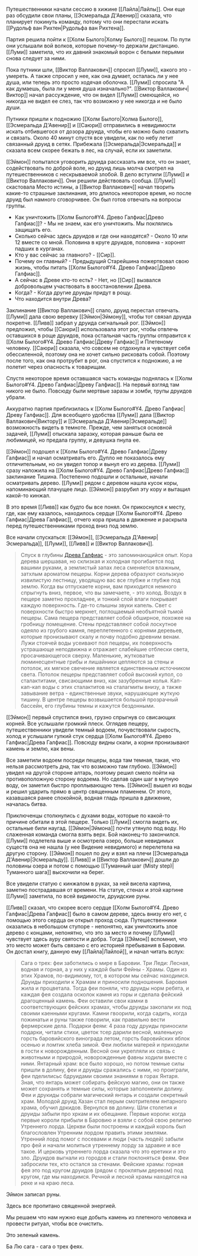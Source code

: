 Путешественники начали сессию в хижине [[Лайла|Лайлы]]. Они еще раз обсудили свои планы, [[Эсмеральда Д'Авенир]] сказала, что планирует покинуть команду, потому что они перестали искать [[Рудольф ван Рихтен|Рудольфа ван Рихтена]].

Партия решила пойти к [[Холм Былого|Холму Былого]] пешком. По пути они услышали вой волков, которые почему-то держали дистанцию. [[Луми]] заметила, что их давний знакомый ворон с белыми перьями снова следует за ними.

Пока путники шли, [[Виктор Валлакович]] спросил [[Луми]], какого это - умереть. А также спросил у нее, как она думает, осталась ли у нее душа, или теперь это просто ходячая оболочка. [[Луми]] спросила "А как думаешь, была ли у меня душа изначально?". [[Виктор Валлакович|Виктор]] начал рассуждение, что он видел [[Луми]] смеющейся, но никогда не видел ее слез, так что возможно у нее никогда и не было души.

Путники пришли к подножию [[Холм Былого|Холма Былого]], [[Эсмеральда Д'Авенир]] и [[Саюри]] отправились в невидимости искать отбившегося от дозора друида, чтобы его можно было схватить и связать. Около 40 минут спустя все увидели, как по небу летит связанный друид в сетях. Прибежала [[Эсмеральда|Эсмеральда]] и сказала всем скорее бежать в лес, на случай, если их заметили.

[[Эймон]] попытался уговорить друида рассказать им все, что он знает, содействовать по доброй воле, но друид лишь молча смотрел на путешественников с нескрываемой злобой. В дело вступили [[Луми]] и [[Виктор Валлакович]]. Они решили действовать сообща. [[Луми]] скастовала Место истины, а [[Виктор Валлакович]] начал творить какие-то страшные заклинания, это длилось некоторое время, но после друид был намного сговорчивее. Он был готов отвечать на вопросы группы.
- Как уничтожить [[Холм Былого#Y4. Древо Галфиас|Древо Галфиас]]? - Мы не знаем, как его уничтожить. Мы поклялись защищать его.
- Сколько сейчас здесь друидов и где они находятся? - Около 10 или 12 вместе со мной. Половина в круге друидов, половина - хоронят падших в курганах.
- Кто у вас сейчас за главного? - [[Сир]].
- Почему он главный? - Предыдущий Старейшина пожертвовал свою жизнь, чтобы питать [[Холм Былого#Y4. Древо Галфиас|Древо Галфиас]].
- А сейчас в Древе кто-то есть? - Нет, но [[Сир]] вызвался добровольцем участвовать в восстановлении Древа.
- Когда? - Когда другие друиды придут в рощу.
- Что находится внутри Древа?

Заклинание [[Виктор Валлакович]] спало, друид перестал отвечать. [[Луми]] дала свою веревку [[Эймон|Эймону]], чтобы тот связал друида покрепче. [[Ливв]] забрал у друида сигнальный рог. [[Эймон]] предложил, чтобы [[Саюри]] использовала этот рог, чтобы отвлечь оставшихся в роще друидов, пока остальная часть группы отправится к [[Холм Былого#Y4. Древо Галфиас|Древу Галфиас]] и Плетеному человеку. [[Саюри]] сказала, что совсем не отдохнула и чувствует себя обессиленной, поэтому она не хочет сильно рисковать собой. Поэтому после того, как она протрубит в рог, она спустится к подножию, а не полетит через опасность к товарищам.

Спустя некоторое время оставшаяся часть команды поднялась к [[Холм Былого#Y4. Древо Галфиас|Древу Галфиас]]. На первый взгляд там никого не было. Повсюду были мертвые заразы и зомби, трупы друидов убрали.

Аккуратно партия приблизилась к [[Холм Былого#Y4. Древо Галфиас|Древу Галфиас]]. Для всеобщего удобства [[Луми]] дала [[Виктор Валлакович|Виктору]] и [[Эсмеральда Д'Авенир|Эсмеральде]] возможность видеть в темноте. Прежде, чем заняться основной задачей, [[Луми]] отыскала заразку, которая раньше была ее любимицей, но предала группу, и девушка пнула ее. 

[[Эймон]] подошел к [[Холм Былого#Y4. Древо Галфиас|Древу Галфиас]] и начал осматривать его. Дупло не показалось ему отличительным, но он увидел топор и вынул его из дерева. [[Луми]] сразу наложила на [[Холм Былого#Y4. Древо Галфиас|Древо Галфиас]] заклинание Тишина. Постепенно подошли и остальные, начали осматривать дерево. [[Луми]] рядом с деревом нашла кусок коры, напоминающий плачущее лицо. [[Эймон]] разрубил эту кору и вытащил какой-то кинжал.

В это время [[Ливв]] как будто бы все понял. Он прикоснулся к месту, где, как ему казалось, находилось сердце [[Холм Былого#Y4. Древо Галфиас|Древа Галфиас]], отчего кора пришла в движение и раскрыла перед путешественниками проход вниз под землю.

Все начали спускаться: [[Эймон]], [[Эсмеральда Д'Авенир|Эсмеральда]], [[Луми]], [[Ливв]] и [[Виктор Валлакович]].

> Спуск в глубины [Древа Галфиас](app://obsidian.md/%D0%A5%D0%BE%D0%BB%D0%BC%20%D0%91%D1%8B%D0%BB%D0%BE%D0%B3%D0%BE#Y4.%20%D0%94%D1%80%D0%B5%D0%B2%D0%BE%20%D0%93%D0%B0%D0%BB%D1%84%D0%B8%D0%B0%D1%81) - это запоминающийся опыт. Кора дерева шершавая, но склизкая и холодная прогибается под вашими руками, а землистый запах леса сменяется влажным, затхлым ароматом пещеры. Корни дерева образуют скользкую извилистую лестницу, уводящую вас все глубже и глубже под землю.
> Когда вы отпускаете корни, вам приходится немного спрыгнуть вниз, первое, что вы замечаете, - это холод. Воздух в пещере заметно прохладнее, и тонкий слой влаги покрывает каждую поверхность. Где-то слышны звуки капель. Свет с поверхности быстро меркнет, поглощаемый необъятной тьмой пещеры.
> Сама пещера представляет собой обширное, похожее на гробницу помещение. Стены представляют собой лоскутное одеяло из грубого камня, переплетенного с корнями деревьев, которые пронизывают скалу и почву подобно древним венам. Лужи стоячей воды усеивают пол пещеры, их поверхность устрашающе неподвижна и отражает слабейшие отблески света, просачивающегося сверху. Маленькие, жутковатые люминесцентные грибы и лишайники цепляются за стены и потолок, их мягкое свечение является единственным источником света.
> Потолок пещеры представляет собой высокий купол, со сталактитами, свисающими вниз, как зазубренные колья. Кап-кап-кап воды с этих сталактитов на сталагмиты внизу, а также завывание ветра - единственные звуки, нарушающие жуткую тишину. В центре пещеры возвышается большой прозрачный бассейн, его глубины темны и кажутся бездонными.

[[Эймон]] первый спустился вниз, грузно спрыгнув со свисающих корней. Все услышали громкий плеск. Оглядев пещеру, путешественники увидели темный водоем, почувствовали сырость, холод и услышали гулкий стук сердца [[Холм Былого#Y4. Древо Галфиас|Древа Галфиас]]. Повсюду видны скали, а корни пронизывают камень и землю, как вены.

Все заметили водоем посреди пещеры, вода там темная, такая, что нельзя рассмотреть дна, так что возможно там глубоко. [[Эймон]] увидел на другой стороне алтарь, поэтому решил смело пойти на противоположную сторону водоема. Но сделав один шаг в мутную воду, он заметил  быстро проплывающую тень. [[Эймон]] вышел из воды и решил ударить прямо в центр  священным пламенем. От этого, казавшаяся ранее спокойной, водная гладь пришла в движение, началась битва.

Приключенцы столкнулись с духами воды, которые по какой-то причине обитали в этой пещере. Только [[Луми]] смогла видеть их, остальные били наугад. [[Эймон|Эймона]] почти утянуло под воду. Но слаженная команда смогла взять верх. Бой наконец-то закончился. [[Луми]] подлетела выше и осмотрела озеро, больше невидимых существ она не нашла (у нее Видение невидимого) и перелетела на другую сторону. [[Эймон]] пошел по дну и взял на плечи [[Эсмеральда Д'Авенир|Эсмеральду]]. [[Ливв]] и [[Виктор Валлакович]] дошли до половины озера и потом с помощью [[Туманный шаг (Misty step)|Туманного шага]] выскочили на берег.

Все увидели статую с кинжалом в руках, за ней висела картина, заметно пострадавшая от времени. На статуе, стенах и этой картине [[Луми]] заметила, по всей видимости, друидские руны.

[[Ливв]] сказал, что скорее всего сердце [[Холм Былого#Y4. Древо Галфиас|Древа Галфиас]] было в самом дереве, здесь внизу его нет, с помощью этого сердца он открыл проход сюда. Путешественники оказались в небольшом ступоре - непонятно, как уничтожить злое дерево с концами, непонятно, что это за место и почему [[Луми]] чувствует здесь ауру святости и добра. Тогда [[Эймон]] вспомнил, что это место может быть связано с его историей пребывания в Баровии. Он достал книгу, данную ему [[Лайла|Лайлой]], и начал читать вслух:

> Сага о трех: феи заботились о мире в Баровии. Три Леди: Лесная, водная и горная, а у них у каждой были Фейны - Храмы. Один из этих Храмов, по-видимому, тот, в котором мы сейчас находимся. Друиды приходили к Храмам и приносили подношения. Баровия жила и процветала. Тогда феи поняли, что друиды норм ребята, и каждая фея создала осколок камня из горы и сделала фейский драгоценный камень. Феи оставили свои камни в соответствующих фейских храмах, чтобы друиды закопали их под своими каенными кругами. Камни гвоорили, когда садить, когда пожинатьи и руны также говорили, как правильно вести фермерские дела. Подарки феям: 4 раза году друиды приносили подарки, читали стихи, цветок тсер дарили весной, маленькую горсть баровийского винограда летом, горсть баровийских яблок осенью и ломтик хлеба зимой. Феи любили матерей и приходили в гости к новорожденным. Весной они укрепляли их связь с животными и природой, новорожденные фавны ходили вместе с ними.
> Янтарный храм: все было хорошо, но потом темные силы пришли в долину, феи и друиды сражались с ними, но проиграли, феи пделилисьс бдруидами своими знаниями в горах Янтаря. Зная, что янтарь может собирать фейскую магию, они он также может сохранять и темные силы, которые заполонеили долину. Феи и друкиды собрали магический янтарь и создали секретный храм. Молодой друид Хазан стал перым смотрителем янтарного храма, обучил дркидов. Вернулся вв долину. Шли столетия и друиды забыли про хркам и их обещание.
> Первые короли: когда первые короли прибыли в Баровию и взяли с собой свою религию Утреннего лорда. Церкви были построены и каждый король был благословлен Утренним лордом править этими землями. Утренний лорд помог с посевами и люди (часть людей) забыли про фей и начали молиться утреннему лорду за здравие и все такое. И церковь утреннего лорда сказала что это еретики и это зло. Друидов выгнали из городов и стали поклоняться феям. Феи забросили тех, кто остался за стенами.
> Фейские храмы: горная фея это под кругом друидов (рядом с проклятым деревом) под кругом, где мы находимся.
> Речной и лесной храмы находятся на реке и на краю леса.

Эймон записал руны.

Здесь все пропитано священной энергией.

Мы решаем что нам нужно еще добыть камень из плетеного человека и провести ритуал, чтобы все очистить.

Это зеленый камень.

Ба Лю сага - сага о трех феях.
